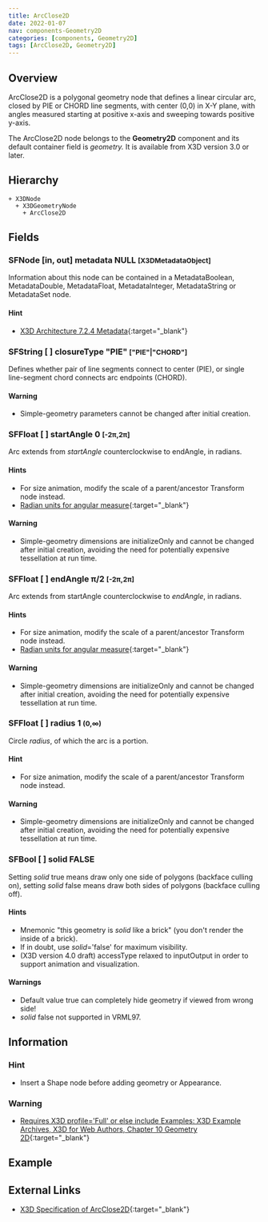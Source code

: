 ```yaml
---
title: ArcClose2D
date: 2022-01-07
nav: components-Geometry2D
categories: [components, Geometry2D]
tags: [ArcClose2D, Geometry2D]
---
```

<style>
.post h3 {
  word-spacing: 0.2em;
}
</style>

## Overview

ArcClose2D is a polygonal geometry node that defines a linear circular arc, closed by PIE or CHORD line segments, with center (0,0) in X-Y plane, with angles measured starting at positive x-axis and sweeping towards positive y-axis.

The ArcClose2D node belongs to the **Geometry2D** component and its default container field is *geometry.* It is available from X3D version 3.0 or later.

## Hierarchy

```
+ X3DNode
  + X3DGeometryNode
    + ArcClose2D
```

## Fields

### SFNode [in, out] **metadata** NULL <small>[X3DMetadataObject]</small>

Information about this node can be contained in a MetadataBoolean, MetadataDouble, MetadataFloat, MetadataInteger, MetadataString or MetadataSet node.

#### Hint

- [X3D Architecture 7.2.4 Metadata](https://www.web3d.org/specifications/X3Dv4Draft/ISO-IEC19775-1v4-CD1/Part01/components/core.html#Metadata){:target="_blank"}

### SFString [ ] **closureType** "PIE" <small>["PIE"|"CHORD"]</small>

Defines whether pair of line segments connect to center (PIE), or single line-segment chord connects arc endpoints (CHORD).

#### Warning

- Simple-geometry parameters cannot be changed after initial creation.

### SFFloat [ ] **startAngle** 0 <small>[-2π,2π]</small>

Arc extends from *startAngle* counterclockwise to endAngle, in radians.

#### Hints

- For size animation, modify the scale of a parent/ancestor Transform node instead.
- [Radian units for angular measure](https://en.wikipedia.org/wiki/Radian){:target="_blank"}

#### Warning

- Simple-geometry dimensions are initializeOnly and cannot be changed after initial creation, avoiding the need for potentially expensive tessellation at run time.

### SFFloat [ ] **endAngle** π/2 <small>[-2π,2π]</small>

Arc extends from startAngle counterclockwise to *endAngle*, in radians.

#### Hints

- For size animation, modify the scale of a parent/ancestor Transform node instead.
- [Radian units for angular measure](https://en.wikipedia.org/wiki/Radian){:target="_blank"}

#### Warning

- Simple-geometry dimensions are initializeOnly and cannot be changed after initial creation, avoiding the need for potentially expensive tessellation at run time.

### SFFloat [ ] **radius** 1 <small>(0,∞)</small>

Circle *radius*, of which the arc is a portion.

#### Hint

- For size animation, modify the scale of a parent/ancestor Transform node instead.

#### Warning

- Simple-geometry dimensions are initializeOnly and cannot be changed after initial creation, avoiding the need for potentially expensive tessellation at run time.

### SFBool [ ] **solid** FALSE

Setting *solid* true means draw only one side of polygons (backface culling on), setting *solid* false means draw both sides of polygons (backface culling off).

#### Hints

- Mnemonic "this geometry is *solid* like a brick" (you don't render the inside of a brick).
- If in doubt, use *solid*='false' for maximum visibility.
- (X3D version 4.0 draft) accessType relaxed to inputOutput in order to support animation and visualization.

#### Warnings

- Default value true can completely hide geometry if viewed from wrong side!
- *solid* false not supported in VRML97.

## Information

### Hint

- Insert a Shape node before adding geometry or Appearance.

### Warning

- [Requires X3D profile='Full' or else include <component name='Geometry2D' level='2'/> Examples: X3D Example Archives, X3D for Web Authors, Chapter 10 Geometry 2D](https://x3dgraphics.com/examples/X3dForWebAuthors/Chapter10Geometry2D){:target="_blank"}

## Example

<x3d-canvas src="https://create3000.github.io/media/examples/Geometry2D/ArcClose2D/ArcClose2D.x3d" update="auto"></x3d-canvas>

## External Links

- [X3D Specification of ArcClose2D](https://www.web3d.org/documents/specifications/19775-1/V4.0/Part01/components/geometry2D.html#ArcClose2D){:target="_blank"}
